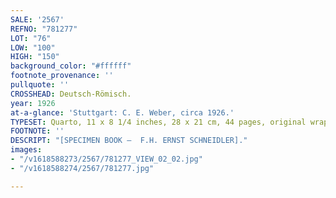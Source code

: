 ```yaml
---
SALE: '2567'
REFNO: "781277"
LOT: "76"
LOW: "100"
HIGH: "150"
background_color: "#ffffff"
footnote_provenance: ''
pullquote: ''
CROSSHEAD: Deutsch-Römisch.
year: 1926
at-a-glance: 'Stuttgart: C. E. Weber, circa 1926.'
TYPESET: Quarto, 11 x 8 1/4 inches, 28 x 21 cm, 44 pages, original wrappers.
FOOTNOTE: ''
DESCRIPT: "[SPECIMEN BOOK —  F.H. ERNST SCHNEIDLER]."
images:
- "/v1618588273/2567/781277_VIEW_02_02.jpg"
- "/v1618588274/2567/781277.jpg"

---
```


